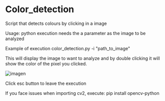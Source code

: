 # Color_detection
Script that detects colours by clicking in a image


Usage:
python execution needs the a parameter as the image to be analyzed

Example of execution
color_detection.py -i "path_to_image"

This will display the image to want to analyze and by double clicking it will show the color of the pixel you clicked.

![imagen](https://user-images.githubusercontent.com/37455780/206533363-2e3efc90-af44-4215-a373-9e185e9f8a09.png)

Click esc button to leave the execution


If you face issues when importing cv2, execute:
pip install opencv-python
